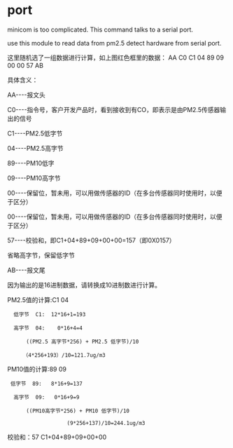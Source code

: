 # port
minicom is too complicated.  This command talks to a serial port.

use this module to read data from pm2.5 detect hardware from serial port.

这里随机选了一组数据进行计算，如上图红色框里的数据： AA C0 C1 04 89 09 00 00 57 AB

 具体含义：

AA----报文头

C0----指令号，客户开发产品时，看到接收到有CO，即表示是由PM2.5传感器输出的信号

C1----PM2.5低字节

04----PM2.5高字节

89----PM10低字

09----PM10高字节

00----保留位，暂未用，可以用做传感器的ID（在多台传感器同时使用时，以便于区分）

00----保留位，暂未用，可以用做传感器的ID（在多台传感器同时使用时，以便于区分）

57----校验和，即C1+04+89+09+00+00=157（即0X0157）

省略高字节，保留低字节

AB----报文尾

因为输出的是16进制数据，请转换成10进制数进行计算。

PM2.5值的计算:C1 04

      低字节  C1:  12*16+1=193

      高字节  04:    0*16+4=4

          ((PM2.5 高字节*256) + PM2.5 低字节)/10

         （4*256+193）/10=121.7ug/m3

 

PM10值的计算:89 09

     低字节  89:   8*16+9=137

      高字节  09:   0*16+9=9

          ((PM10高字节*256) + PM10 低字节)/10 

                       (9*256+137)/10=244.1ug/m3

校验和：57     C1+04+89+09+00+00
